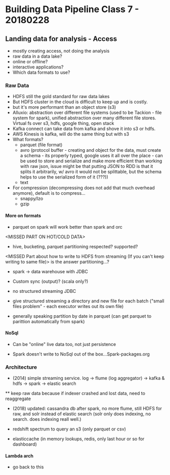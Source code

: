 Building Data Pipeline Class 7 - 20180228
=========================================


## Landing data for analysis - Access

- mostly creating access, not doing the analysis
- raw data in a data lake?
- online or offline?
- interactive applications?
- Which data formats to use?

### Raw Data

- HDFS still the gold standard for raw data lakes
- But HDFS cluster in the cloud is difficult to keep up and is costly.
- but it's more performant than an object store (s3)
- Alluxio: abstraction over different file systems (used to be Tackion - file system for spark), unified abstraction over many different file stores. Virtual fs over s3, hdfs, google thing, open stack
- Kafka connect can take data from kafka and shove it into s3 or hdfs.
- AWS Kinesis is kafka, will do the same thing but with s3
- What formats?
	- parquet (file format)
	- avro (protocol buffer - creating and object for the data, must create a schema - its properly typed, google uses it all over the place - can be used to store and serialize and make more efficient than working with raw json, issue might be that putting JSON to RDD is that it splits it arbitrarily, w/ avro it would not be splittable, but the schema helps to use the serialized form of it (???))
	- text
- For compression (decompressing does not add that much overhead anymore), default is to compress...
	- snappy/lzo
	- gzip


#### More on formats

- parquet on spark will work better than spark and orc

<MISSED PART ON HOT/COLD DATA>

- hive, bucketing, parquet partitioning respected? supported?

<MISSED Part about how to write to HDFS from streaming (If you can't keep writing to same file)> is the answer partitioning...?

- spark -> data warehouse with JDBC

- Custom sync (output)? (scala only?)

- no structured streaming JDBC
- give structured streaming a directory and new file for each batch ("small files problem" - each executor writes out its own file)

- generally speaking partition by date in parquet (can get parquet to parittion automatically from spark)


#### NoSql

- Can be "online" live data too, not just persistence

- Spark doesn't write to NoSql out of the box...Spark-packages.org

### Architecture

- (2014) simple streaming service. log -> flume (log aggregator) -> kafka & hdfs -> spark -> elastic search

** keep raw data because if indexer crashed and lost data, need to reaggregate

- (2018) updated: cassandra db after spark, no more flume, still HDFS for raw, and solr instead of elastic search (solr only does indexing, no search. does indexing reall well.)

- redshift spectrum to query an s3 (only parquet or csv)
- elasticcache (in memory lookups, redis, only last hour or so for dashboard)


#### Lambda arch

- go back to this